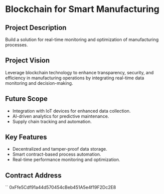 # Blockchain for Smart Manufacturing

## Project Description
Build a solution for real-time monitoring and optimization of manufacturing processes.

## Project Vision
Leverage blockchain technology to enhance transparency, security, and efficiency in manufacturing operations by integrating real-time data monitoring and decision-making.

## Future Scope
- Integration with IoT devices for enhanced data collection.
- AI-driven analytics for predictive maintenance.
- Supply chain tracking and automation.

## Key Features
- Decentralized and tamper-proof data storage.
- Smart contract-based process automation.
- Real-time performance monitoring and optimization.

## Contract Address
`` 0xFfe5Cdf91a44d570454cBeb451A5e4f19F2Dc2E8

